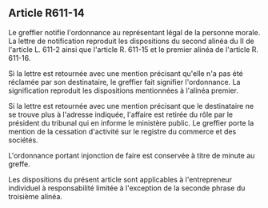 Article R611-14
----
Le greffier notifie l'ordonnance au représentant légal de la personne morale. La
lettre de notification reproduit les dispositions du second alinéa du II de
l'article L. 611-2 ainsi que l'article R. 611-15 et le premier alinéa de
l'article R. 611-16.

Si la lettre est retournée avec une mention précisant qu'elle n'a pas été
réclamée par son destinataire, le greffier fait signifier l'ordonnance. La
signification reproduit les dispositions mentionnées à l'alinéa premier.

Si la lettre est retournée avec une mention précisant que le destinataire ne se
trouve plus à l'adresse indiquée, l'affaire est retirée du rôle par le président
du tribunal qui en informe le ministère public. Le greffier porte la mention de
la cessation d'activité sur le registre du commerce et des sociétés.

L'ordonnance portant injonction de faire est conservée à titre de minute au
greffe.

Les dispositions du présent article sont applicables à l'entrepreneur individuel
à responsabilité limitée à l'exception de la seconde phrase du troisième alinéa.
